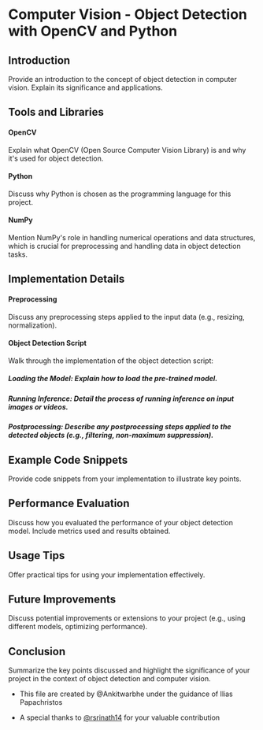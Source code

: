 # Computer Vision - Object Detection with OpenCV and Python 

## Introduction
Provide an introduction to the concept of object detection in computer vision. Explain its significance and applications.

## Tools and Libraries
#### OpenCV
Explain what OpenCV (Open Source Computer Vision Library) is and why it's used for object detection.

#### Python
Discuss why Python is chosen as the programming language for this project.

#### NumPy
Mention NumPy's role in handling numerical operations and data structures, which is crucial for preprocessing and handling data in object detection tasks.

## Implementation Details
#### Preprocessing
Discuss any preprocessing steps applied to the input data (e.g., resizing, normalization).

#### Object Detection Script
Walk through the implementation of the object detection script:

##### Loading the Model: Explain how to load the pre-trained model.
##### Running Inference: Detail the process of running inference on input images or videos.
##### Postprocessing: Describe any postprocessing steps applied to the detected objects (e.g., filtering, non-maximum suppression).

## Example Code Snippets
Provide code snippets from your implementation to illustrate key points.

## Performance Evaluation
Discuss how you evaluated the performance of your object detection model. Include metrics used and results obtained.

## Usage Tips
Offer practical tips for using your implementation effectively.

## Future Improvements
Discuss potential improvements or extensions to your project (e.g., using different models, optimizing performance).

## Conclusion
Summarize the key points discussed and highlight the significance of your project in the context of object detection and computer vision.

* This file are created by @Ankitwarbhe
under the guidance of Ilias Papachristos

* A special thanks to [@rsrinath14](https://github.com/rsrinath14) for your valuable contribution





